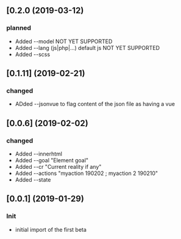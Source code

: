 
## [0.2.0 (2019-03-12)
### planned
* Added --model NOT YET SUPPORTED
* Added --lang (js|php|...) default js NOT YET SUPPORTED
* Added --scss
 

## [0.1.11] (2019-02-21)
### changed
* ADded --jsonvue to flag content of the json file as having a vue



## [0.0.6] (2019-02-02)
### changed
* Added --innerhtml
* Added --goal "Element goal"
* Added --cr "Current reality if any"
* Added --actions "myaction 190202 ; myaction 2 190210"
* Added --state


## [0.0.1] (2019-01-29)
### Init
* initial import of the first beta
